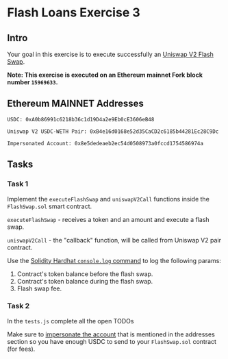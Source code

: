 # Flash Loans Exercise 3

## Intro
Your goal in this exercise is to execute successfully an [Uniswap V2 Flash Swap](https://docs.uniswap.org/protocol/V2/guides/smart-contract-integration/using-flash-swaps).

**Note: This exercise is executed on an Ethereum mainnet Fork block number `15969633`.**

## Ethereum MAINNET Addresses
```
USDC: 0xA0b86991c6218b36c1d19D4a2e9Eb0cE3606eB48

Uniswap V2 USDC-WETH Pair: 0xB4e16d0168e52d35CaCD2c6185b44281Ec28C9Dc

Impersonated Account: 0x8e5dedeaeb2ec54d0508973a0fccd1754586974a
```

## Tasks

### Task 1
Implement the `executeFlashSwap` and `uniswapV2Call` functions inside the `FlashSwap.sol` smart contract.

`executeFlashSwap`  - receives a token and an amount and execute a flash swap.

`uniswapV2Call` - the "callback" function, will be called from Uniswap V2 pair contract.

Use the [Solidity Hardhat `console.log` command](https://hardhat.org/tutorial/debugging-with-hardhat-network) to log the following params:
1. Contract's token balance before the flash swap.
2. Contract's token balance during the flash swap.
3. Flash swap fee.

### Task 2
In the `tests.js` complete all the open TODOs

Make sure to [impersonate the account](https://hardhat.org/hardhat-network/docs/guides/forking-other-networks#impersonating-accounts) that is mentioned in the addresses section so you have enough USDC to send to your `FlashSwap.sol` contract (for fees).